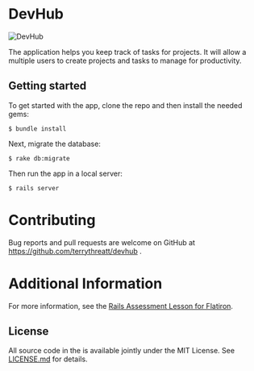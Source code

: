 # DevHub

![DevHub](https://drive.google.com/file/d/1S5n4MzpQ3Ho6ATzhhKt9VeT8bjuWrAzn/view?usp=sharing)

 The application helps you keep track of tasks for projects. It will allow a multiple users to create projects and tasks to manage for productivity. 

## Getting started

To get started with the app, clone the repo and then install the needed gems:

```
$ bundle install
```

Next, migrate the database:

```
$ rake db:migrate
```

Then run the app in a local server:

```
$ rails server
```

# Contributing
Bug reports and pull requests are welcome on GitHub at https://github.com/terrythreatt/devhub .

# Additional Information

For more information, see the
[Rails Assessment Lesson for Flatiron](https://github.com/learn-co-students/rails-assessment-v-000).

## License

All source code in the is available jointly under the MIT License. See
[LICENSE.md](LICENSE.md) for details.
